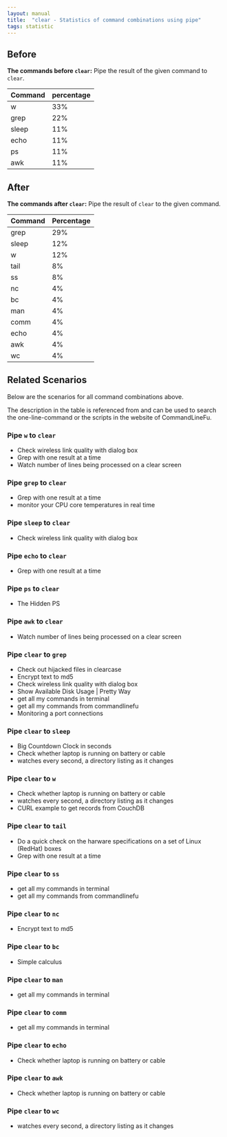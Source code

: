 ```yaml
---
layout: manual
title:  "clear - Statistics of command combinations using pipe"
tags: statistic
---
```


## Before

__The commands before `clear`:__ Pipe the result of the given command to `clear`.

| Command | percentage |
|--------|--------|
| w | 33% |
| grep | 22% |
| sleep | 11% |
| echo | 11% |
| ps | 11% |
| awk | 11% |



## After

__The commands after `clear`:__ Pipe the result of `clear` to the given command.

| Command | Percentage | 
|-------|--------|
| grep | 29% |
| sleep | 12% |
| w | 12% |
| tail | 8% |
| ss | 8% |
| nc | 4% |
| bc | 4% |
| man | 4% |
| comm | 4% |
| echo | 4% |
| awk | 4% |
| wc | 4% |



## Related Scenarios

Below are the scenarios for all command combinations above.

The description in the table is referenced from and can be used to search the one-line-command or the scripts in the website of CommandLineFu.


### Pipe `w` to `clear`

- Check wireless link quality with dialog box
- Grep with one result at a time
- Watch number of lines being processed on a clear screen

            
### Pipe `grep` to `clear`

- Grep with one result at a time
- monitor your CPU core temperatures in real time

            
### Pipe `sleep` to `clear`

- Check wireless link quality with dialog box

            
### Pipe `echo` to `clear`

- Grep with one result at a time

            
### Pipe `ps` to `clear`

- The Hidden PS

            
### Pipe `awk` to `clear`

- Watch number of lines being processed on a clear screen

            


### Pipe `clear` to `grep`

- Check out hijacked files in clearcase
- Encrypt text to md5
- Check wireless link quality with dialog box
- Show Available Disk Usage | Pretty Way
- get all my commands in terminal
- get all my commands from commandlinefu
- Monitoring a port connections

            
### Pipe `clear` to `sleep`

- Big Countdown Clock in seconds
- Check whether laptop is running on battery or cable
- watches every second, a directory listing as it changes

            
### Pipe `clear` to `w`

- Check whether laptop is running on battery or cable
- watches every second, a directory listing as it changes
- CURL example to get records from CouchDB

            
### Pipe `clear` to `tail`

- Do a quick check on the harware specifications on a set of Linux (RedHat) boxes
- Grep with one result at a time

            
### Pipe `clear` to `ss`

- get all my commands in terminal
- get all my commands from commandlinefu

            
### Pipe `clear` to `nc`

- Encrypt text to md5

            
### Pipe `clear` to `bc`

- Simple calculus

            
### Pipe `clear` to `man`

- get all my commands in terminal

            
### Pipe `clear` to `comm`

- get all my commands in terminal

            
### Pipe `clear` to `echo`

- Check whether laptop is running on battery or cable

            
### Pipe `clear` to `awk`

- Check whether laptop is running on battery or cable

            
### Pipe `clear` to `wc`

- watches every second, a directory listing as it changes

            
